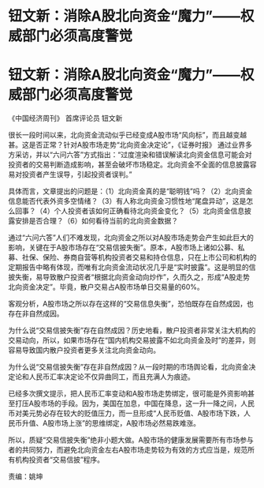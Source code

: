 # 钮文新：消除A股北向资金“魔力”——权威部门必须高度警觉

# 钮文新：消除A股北向资金“魔力”——权威部门必须高度警觉

《中国经济周刊》 首席评论员 钮文新

很长一段时间以来，北向资金流动似乎已经变成A股市场“风向标”，而且越变越甚。这是否正常？针对A股市场走势“北向资金决定论”，《证券时报》
通过业界多方采访，并以“六问六答”方式指出：“过度渲染和错误解读北向资金信息可能会对投资者的交易判断造成影响，甚至会破坏市场稳定。北向资金不全面的信息披露容易对投资者产生误导，引起投资者误判。”

具体而言，文章提出的问题是：（1）北向资金真的是“聪明钱”吗？（2）北向资金信息能否代表外资多空情绪？（3）有人称北向资金习惯性地“尾盘异动”，这是怎么回事？（4）个人投资者该如何正确看待北向资金变化？（5）北向资金信息披露安排是否合理？（6）如何看待当前的北向资金数据？

通过“六问六答”人们不难发现，北向资金之所以对A股市场走势会产生如此巨大的影响，关键在于A股市场存在“交易信披失衡”。原本，A股市场上诸如公募、私募、社保、保险、券商自营等机构投资者交易和持仓信息，只在上市公司和机构的定期报告中略有体现，而唯有北向资金流动状况几乎是“实时披露”。这是明显的信披失衡，易导致散户投资者“根据北向资金动向炒作”，久而久之，形成“A股走势北向资金决定”。毕竟，散户交易占A股市场单日交易量的60%。

客观分析，A股市场之所以存在这样的“交易信息失衡”，恐怕既存在自然成因，也存在非自然成因。

为什么说“交易信披失衡”存在自然成因？历史地看，散户投资者非常关注大机构的交易动向，所以，如果市场存在“国内机构交易披露不如北向资金及时”的差异，则容易导致国内散户投资者更多关注北向资金动向。

为什么说“交易信披失衡”存在非自然成因？从一段时期的市场舆论看，北向资金决定论和人民币汇率决定论不仅异曲同工，而且充满人为痕迹。

已经多次撰文提示，把人民币汇率变动和A股市场走势绑定，很可能是外资影响甚至打压A股市场的手段。因为，美国在加息，中国在降息，这一升一降之间，人民币对美元势必存在较大的贬值压力，而一旦形成“人民币贬值、A股市场下跌，人民币升值、A股市场上涨”的思维绑定，A股市场必然易跌难涨。

所以，质疑“交易信披失衡”绝非小题大做。A股市场的健康发展需要所有市场参与者的共同努力，而避免北向资金左右A股市场走势较为有效的方式应当是，规范所有机构投资者“交易信披”程序。

责编：姚坤

